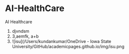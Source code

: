 # AI-HealthCare
AI Healthcare

1. djvndsm
2. 3,aemfk,  a+b
3. ![isu](/Users/kundankumar/OneDrive - Iowa State University/GitHub/academicpages.github.io/img/isu.png